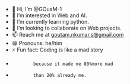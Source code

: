 - 👋 Hi, I’m @GOuaM-1
- 👀 I’m interested in Web and AI.
- 🌱 I’m currently learning python.
- 💞️ I’m looking to collaborate on Web projects.
- 📫 Reach me at goutam.nkumar.s@gmail.com
- 😄 Pronouns: he/him
- ⚡ Fun fact: Coding is like a mad story
-             because it made me 80%more mad
-             than 20% already me.

<!---
GOuaM-1/GOuaM-1 is a ✨ special ✨ repository because its `README.md` (this file) appears on your GitHub profile.
You can click the Preview link to take a look at your changes.
--->
